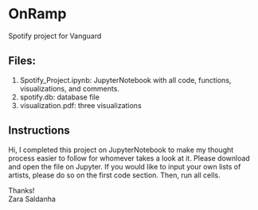 # OnRamp
Spotify project for Vanguard

## Files:
1. Spotify_Project.ipynb: JupyterNotebook with all code, functions, visualizations, and comments.
2. spotify.db: database file
3. visualization.pdf: three visualizations 

## Instructions
Hi, I completed this project on JupyterNotebook to make my thought process easier to follow for whomever takes a look at it.
Please download and open the file on Jupyter.
If you would like to input your own lists of artists, please do so on the first code section.
Then, run all cells.

Thanks!  
Zara Saldanha
